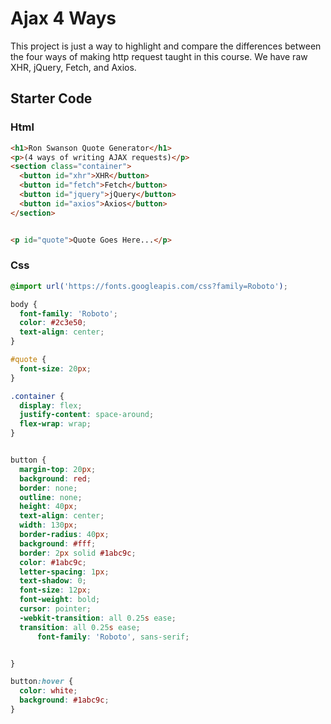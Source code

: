 # Ajax 4 Ways

This project is just a way to highlight and compare the differences between the four ways of making http request taught in this course. We have raw XHR, jQuery, Fetch, and Axios.

## Starter Code

### Html

```html
<h1>Ron Swanson Quote Generator</h1>
<p>(4 ways of writing AJAX requests)</p>
<section class="container">
  <button id="xhr">XHR</button>
  <button id="fetch">Fetch</button>
  <button id="jquery">jQuery</button>
  <button id="axios">Axios</button>
</section>


<p id="quote">Quote Goes Here...</p>
```

### Css

```css
@import url('https://fonts.googleapis.com/css?family=Roboto');

body {
  font-family: 'Roboto';
  color: #2c3e50;
  text-align: center;
}

#quote {
  font-size: 20px;
}

.container {
  display: flex;
  justify-content: space-around;
  flex-wrap: wrap;
}


button {
  margin-top: 20px;
  background: red;
  border: none;
  outline: none;
  height: 40px;
  text-align: center;
  width: 130px;
  border-radius: 40px;
  background: #fff;
  border: 2px solid #1abc9c;
  color: #1abc9c;
  letter-spacing: 1px;
  text-shadow: 0;
  font-size: 12px;
  font-weight: bold;
  cursor: pointer;
  -webkit-transition: all 0.25s ease;
  transition: all 0.25s ease;
      font-family: 'Roboto', sans-serif;


}

button:hover {
  color: white;
  background: #1abc9c;
}
```
